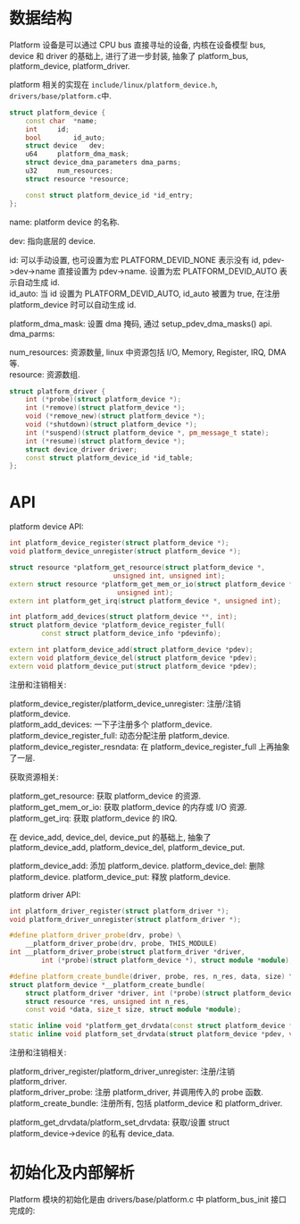 # 数据结构

Platform 设备是可以通过 CPU bus 直接寻址的设备, 内核在设备模型 bus, device 和 driver 的基础上,
进行了进一步封装, 抽象了 platform_bus, platform_device, platform_driver.

platform 相关的实现在 `include/linux/platform_device.h`, `drivers/base/platform.c`中.

```c++
struct platform_device {
	const char	*name;
	int		id;
	bool		id_auto;
	struct device	dev;
	u64		platform_dma_mask;
	struct device_dma_parameters dma_parms;
	u32		num_resources;
	struct resource	*resource;

	const struct platform_device_id	*id_entry;
};
```

name: platform device 的名称.

dev: 指向底层的 device.

id: 可以手动设置, 也可设置为宏 PLATFORM_DEVID_NONE 表示没有 id, pdev->dev->name 直接设置为 pdev->name. 设置为宏 PLATFORM_DEVID_AUTO 表示自动生成 id.  
id_auto: 当 id 设置为 PLATFORM_DEVID_AUTO, id_auto 被置为 true, 在注册 platform_device 时可以自动生成 id.

platform_dma_mask: 设置 dma 掩码, 通过 setup_pdev_dma_masks() api.  
dma_parms:

num_resources: 资源数量, linux 中资源包括 I/O, Memory, Register, IRQ, DMA 等.  
resource: 资源数组.

```c++
struct platform_driver {
	int (*probe)(struct platform_device *);
	int (*remove)(struct platform_device *);
	void (*remove_new)(struct platform_device *);
	void (*shutdown)(struct platform_device *);
	int (*suspend)(struct platform_device *, pm_message_t state);
	int (*resume)(struct platform_device *);
	struct device_driver driver;
	const struct platform_device_id *id_table;
};
```

# API

platform device API:

```c++
int platform_device_register(struct platform_device *);
void platform_device_unregister(struct platform_device *);

struct resource *platform_get_resource(struct platform_device *,
					      unsigned int, unsigned int);
extern struct resource *platform_get_mem_or_io(struct platform_device *,
					       unsigned int);
extern int platform_get_irq(struct platform_device *, unsigned int);

int platform_add_devices(struct platform_device **, int);
struct platform_device *platform_device_register_full(
		const struct platform_device_info *pdevinfo);

extern int platform_device_add(struct platform_device *pdev);
extern void platform_device_del(struct platform_device *pdev);
extern void platform_device_put(struct platform_device *pdev);


```

注册和注销相关:

platform_device_register/platform_device_unregister: 注册/注销 platform_device.  
platform_add_devices: 一下子注册多个 platform_device.  
platform_device_register_full: 动态分配注册 platform_device.
platform_device_register_resndata: 在 platform_device_register_full 上再抽象了一层.

获取资源相关:

platform_get_resource: 获取 platform_device 的资源.  
platform_get_mem_or_io: 获取 platform_device 的内存或 I/O 资源.  
platform_get_irq: 获取 platform_device 的 IRQ.

在 device_add, device_del, device_put 的基础上, 抽象了 platform_device_add, platform_device_del, platform_device_put.

platform_device_add: 添加 platform_device.
platform_device_del: 删除 platform_device.
platform_device_put: 释放 platform_device.

platform driver API:

```c++
int platform_driver_register(struct platform_driver *);
void platform_driver_unregister(struct platform_driver *);

#define platform_driver_probe(drv, probe) \
	__platform_driver_probe(drv, probe, THIS_MODULE)
int __platform_driver_probe(struct platform_driver *driver,
		int (*probe)(struct platform_device *), struct module *module);

#define platform_create_bundle(driver, probe, res, n_res, data, size) \
struct platform_device *__platform_create_bundle(
	struct platform_driver *driver, int (*probe)(struct platform_device *),
	struct resource *res, unsigned int n_res,
	const void *data, size_t size, struct module *module);

static inline void *platform_get_drvdata(const struct platform_device *pdev);
static inline void platform_set_drvdata(struct platform_device *pdev, void *data);
```

注册和注销相关:

platform_driver_register/platform_driver_unregister: 注册/注销 platform_driver.  
platform_driver_probe: 注册 platform_driver, 并调用传入的 probe 函数.
platform_create_bundle: 注册所有, 包括 platform_device 和 platform_driver.

platform_get_drvdata/platform_set_drvdata: 获取/设置 struct platform_device->device 的私有 device_data.

# 初始化及内部解析

Platform 模块的初始化是由 drivers/base/platform.c 中 platform_bus_init 接口完成的:
